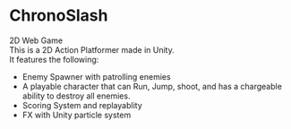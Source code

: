 # ChronoSlash
2D Web Game
</br>
This is a 2D Action Platformer made in Unity.
</br>
It features the following:
* Enemy Spawner with patrolling enemies
* A playable character that can Run, Jump, shoot, and has a chargeable ability to destroy all enemies.
* Scoring System and replayablity
* FX with Unity particle system
